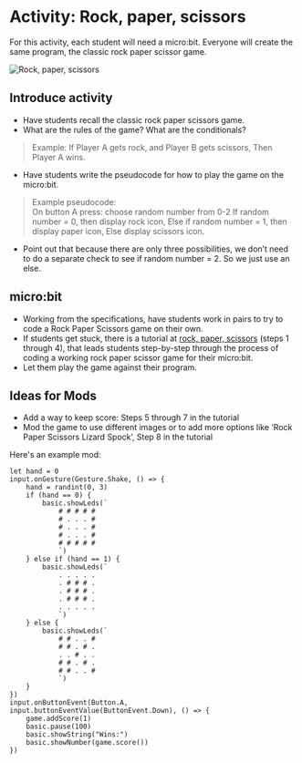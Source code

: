 # Activity: Rock, paper, scissors

For this activity, each student will need a micro:bit.
Everyone will create the same program, the classic rock paper scissor game.

![Rock, paper, scissors](/static/courses/csintro/conditionals/rock-paper-scissors-items.png)

## Introduce activity

* Have students recall the classic rock paper scissors game.
* What are the rules of the game? What are the conditionals?
>Example: If Player A gets rock, and Player B gets scissors, Then Player A wins.
* Have students write the pseudocode for how to play the game on the micro:bit.
>Example pseudocode:<br/>
On button A press: choose random number from 0-2
If random number = 0, then display rock icon,
Else if random number = 1, then display paper icon,
Else display scissors icon.
* Point out that because there are only three possibilities, we don’t need to do a separate check to see if random number = 2. So we just use an else.

## micro:bit

* Working from the specifications, have students work in pairs to try to code a Rock Paper Scissors game on their own.
* If students get stuck, there is a tutorial at [rock, paper, scissors](/projects/rock-paper-scissors) (steps 1 through 4), that leads students step-by-step through the process of coding a working rock paper scissor game for their micro:bit.
* Let them play the game against their program.

## Ideas for Mods

* Add a way to keep score: Steps 5 through 7 in the tutorial
* Mod the game to use different images or to add more options like ‘Rock Paper Scissors Lizard Spock’, Step 8 in the tutorial

Here's an example mod:

```blocks
let hand = 0
input.onGesture(Gesture.Shake, () => {
    hand = randint(0, 3)
    if (hand == 0) {
        basic.showLeds(`
            # # # # #
            # . . . #
            # . . . #
            # . . . #
            # # # # #
            `)
    } else if (hand == 1) {
        basic.showLeds(`
            . . . . .
            . # # # .
            . # # # .
            . # # # .
            . . . . .
            `)
    } else {
        basic.showLeds(`
            # # . . #
            # # . # .
            . . # . .
            # # . # .
            # # . . #
            `)
    }
})
input.onButtonEvent(Button.A, input.buttonEventValue(ButtonEvent.Down), () => {
    game.addScore(1)
    basic.pause(100)
    basic.showString("Wins:")
    basic.showNumber(game.score())
})
```
